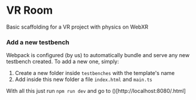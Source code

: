 # VR Room

Basic scaffolding for a VR project with physics on WebXR

### Add a new testbench

Webpack is configured (by us) to automatically bundle and serve any new testbench created. To add a new one, simply:

1. Create a new folder inside `testbenches` with the template's name
2. Add inside this new folder a file `index.html` and `main.ts`

With all this just run `npm run dev` and go to ()[http://localhost:8080/<new-template-name>.html]
